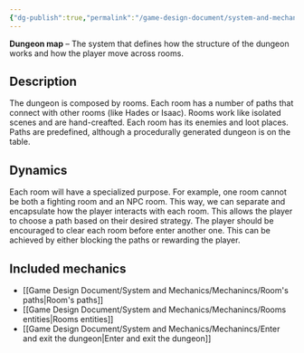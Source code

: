 ```yaml
---
{"dg-publish":true,"permalink":"/game-design-document/system-and-mechanics/systems/dungeon-exploration-system/"}
---
```


**Dungeon map** – The system that defines how the structure of the dungeon works and how the player move across rooms.

## Description
The dungeon is composed by rooms. Each room has a number of paths that connect with other rooms (like Hades or Isaac). 
Rooms work like isolated scenes and are hand-creafted. Each room has its enemies and loot places. 
Paths are predefined, although a procedurally generated dungeon is on the table.

## Dynamics
Each room will have a specialized purpose. For example, one room cannot be both a fighting room and an NPC room. This way, we can separate and encapsulate how the player interacts with each room. This allows the player to choose a path based on their desired strategy.
The player should be encouraged to clear each room before enter another one. This can be achieved by either blocking the paths or rewarding the player.

## Included mechanics
- [[Game Design Document/System and Mechanics/Mechanincs/Room's paths\|Room's paths]]
- [[Game Design Document/System and Mechanics/Mechanincs/Rooms entities\|Rooms entities]]
- [[Game Design Document/System and Mechanics/Mechanincs/Enter and exit the dungeon\|Enter and exit the dungeon]]
